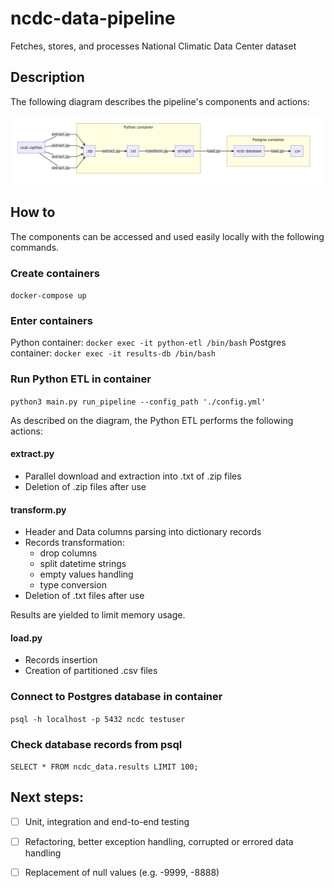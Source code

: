 # ncdc-data-pipeline

Fetches, stores, and processes National Climatic Data Center dataset

## Description

The following diagram describes the pipeline's components and actions:

![alt text](diagram.png)

## How to

The components can be accessed and used easily locally with the following commands.

### Create containers

`docker-compose up`

### Enter containers

Python container: `docker exec -it python-etl /bin/bash`
Postgres container: `docker exec -it results-db /bin/bash`

### Run Python ETL in container

`python3 main.py run_pipeline --config_path './config.yml'`

As described on the diagram, the Python ETL performs the following actions:

#### extract.py

- Parallel download and extraction into .txt of .zip files
- Deletion of .zip files after use

#### transform.py

- Header and Data columns parsing into dictionary records
- Records transformation: 
    - drop columns
    - split datetime strings
    - empty values handling
    - type conversion
 - Deletion of .txt files after use

Results are yielded to limit memory usage.

#### load.py

- Records insertion
- Creation of partitioned .csv files

### Connect to Postgres database in container

`psql -h localhost -p 5432 ncdc testuser`

### Check database records from psql

`SELECT * FROM ncdc_data.results LIMIT 100;`

## Next steps: 

- [ ] Unit, integration and end-to-end testing
- [ ] Refactoring, better exception handling, corrupted or errored data handling
- [ ] Replacement of null values (e.g. -9999, -8888)

